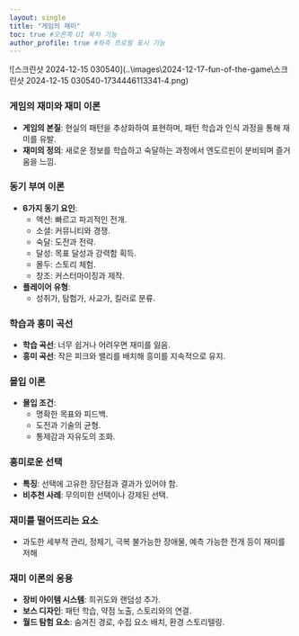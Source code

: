 ```yaml
---
layout: single
title: "게임의 재미"
toc: true #오른쪽 UI 목차 기능
author_profile: true #좌측 프로필 표시 기능
---
```




![스크린샷 2024-12-15 030540](..\images\2024-12-17-fun-of-the-game\스크린샷 2024-12-15 030540-1734446113341-4.png)





### 게임의 재미와 재미 이론

- **게임의 본질**: 현실의 패턴을 추상화하여 표현하며, 패턴 학습과 인식 과정을 통해 재미를 유발.
- **재미의 정의**: 새로운 정보를 학습하고 숙달하는 과정에서 엔도르핀이 분비되며 즐거움을 느낌.



### 동기 부여 이론



- **6가지 동기 요인**:
    - 액션: 빠르고 파괴적인 전개.
    - 소셜: 커뮤니티와 경쟁.
    - 숙달: 도전과 전략.
    - 달성: 목표 달성과 강력함 획득.
    - 몰두: 스토리 체험.
    - 창조: 커스터마이징과 제작.
- **플레이어 유형**:
    - 성취가, 탐험가, 사교가, 킬러로 분류.





### 학습과 흥미 곡선

- **학습 곡선**: 너무 쉽거나 어려우면 재미를 잃음.
- **흥미 곡선**: 작은 피크와 밸리를 배치해 흥미를 지속적으로 유지.





### 몰입 이론

- **몰입 조건**:
    - 명확한 목표와 피드백.
    - 도전과 기술의 균형.
    - 통제감과 자유도의 조화.





### 흥미로운 선택

- **특징**: 선택에 고유한 장단점과 결과가 있어야 함.
- **비추천 사례**: 무의미한 선택이나 강제된 선택.







### 재미를 떨어뜨리는 요소

- 과도한 세부적 관리, 정체기, 극복 불가능한 장애물, 예측 가능한 전개 등이 재미를 저해







### 재미 이론의 응용

- **장비 아이템 시스템**: 희귀도와 랜덤성 추가.
- **보스 디자인**: 패턴 학습, 약점 노출, 스토리와의 연결.
- **월드 탐험 요소**: 숨겨진 경로, 수집 요소 배치, 환경 스토리텔링.

